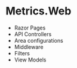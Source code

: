 # Metrics.Web

- Razor Pages
- API Controllers
- Area configurations
- Middleware
- Filters
- View Models
